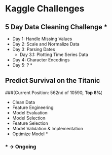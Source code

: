 # Kaggle Challenges

## 5 Day Data Cleaning Challenge *
+ Day 1: Handle Missing Values
+ Day 2: Scale and Normalize Data
+ Day 3: Parsing Dates
  + Day 3.1: Plotting Time Series Data 
+ Day 4: Character Encodings
+ Day 5: ? *

## Predict Survival on the Titanic
###(Current Position: 562nd of 10590, **Top 6%**)
+ Clean Data
+ Feature Engineering
+ Model Evaluation
+ Model Selection
+ Feature Selection
+ Model Validation & Implementation
+ Optimize Model *

### * -> Ongoing
